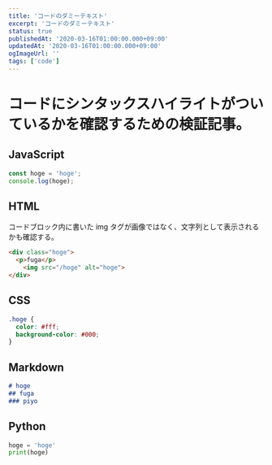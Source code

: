 ```yaml
---
title: 'コードのダミーテキスト'
excerpt: 'コードのダミーテキスト'
status: true
publishedAt: '2020-03-16T01:00:00.000+09:00'
updatedAt: '2020-03-16T01:00:00.000+09:00'
ogImageUrl: ''
tags: ['code']
---
```

# コードにシンタックスハイライトがついているかを確認するための検証記事。
## JavaScript

```js
const hoge = 'hoge';
console.log(hoge);
```

## HTML
コードブロック内に書いた img タグが画像ではなく、文字列として表示されるかも確認する。
```html
<div class="hoge">
  <p>fuga</p>
    <img src="/hoge" alt="hoge">
</div>
```

## CSS

```css
.hoge {
  color: #fff;
  background-color: #000;
}
```

## Markdown

```md
# hoge
## fuga
### piyo
```

## Python

```py
hoge = 'hoge'
print(hoge)
```


